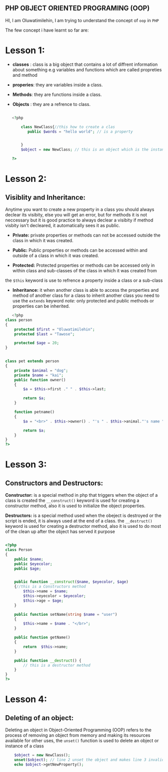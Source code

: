 ## PHP OBJECT ORIENTED PROGRAMING (OOP)

HI, I am Oluwatimilehin, I am trying to understand the concept of `oop` in `PHP`

The few concept i have learnt so far are:

# Lesson 1:

- **classes** : class is a big object that contains a lot of diffrent information about something e.g variables and functions which are called propreties and method

- **properies**: they are variables inside a class.

- **Methods**: they are functions inside a class.

- **Objects** : they are a refrence to class.

```php

   <?php

       class NewClass{//this how to create a clas
          public $words = "hello world"; // is a property


       }
       $object = new NewClass; // this is an object which is the instance or refrence of a class

   ?>
```

# Lesson 2:

## Visiblity and Inheritance:

Anytime you want to create a new property in a class you should always declear its visibity, else you will get an error, but for methods it is not neccessary but it is good practice to always declear a visibity if method visbity isn't decleared, it automatically sees it as public.

- **Private:** private properties or methods can not be accessed outside the class in which it was created.

- **Public:** Public properties or methods can be accessed within and outside of a class in which it was created.

- **Protected:** Protected properties or methods can be accessed only in within class and sub-classes of the class in which it was created from

the `$this` keyword is use to refrence a property inside a class or a sub-class

- **Inheritance:** it when another class is able to access the properties and method of another class for a class to inherit another class you need to use the `extends` keyword
  _note:_ only protected and public methods or properties can be inherited.

```php
   <?php
class person
{
    protected $first = "Oluwatimilehin";
    protected $last = "Tawose";

    protected $age = 20;
}


class pet extends person
{
    private $animal = "dog";
    private $name = "kai";
    public function owner()
    {
        $a = $this->first ." " . $this->last;

        return $a;
    }

    function petname()
    {
        $a = "<br>" . $this->owner() . "'s " . $this->animal."'s name " . " is " . $this->name;

        return $a;
    }
}
?>
```

# Lesson 3:

## Constructors and Destructors:

**Constructor:** is a special method in php that triggers when the object of a class is created the `__construct()` keyword is used for creating a constructor method, also it is used to initialize the object properties.

**Destructors:** is a special method used when the obeject is destroyed or the script is ended, it is always used at the end of a class. the `__destruct()` keyword is used for creating a destructor method, also it is used to do most of the clean up after the object has served it purpose

```php

<?php
class Person
{
    public $name;
    public $eyecolor;
    public $age;


    public function __construct($name, $eyecolor, $age)
    {//this is a Constructors method
        $this->name = $name;
        $this->eyecolor = $eyecolor;
        $this->age = $age;
    }

    public function setName(string $name = "user")
    {
        $this->name = $name . "</br>";
    }

    public function getName()
    {
        return  $this->name;
    }

    public function __destruct() {
        // this is a destructor method
    }
}
?>
```

# Lesson 4:

## Deleting of an object:

Deleting an object in Object-Oriented Programming (OOP) refers to the process of removing an object from memory and making its resources available for other uses,
the `unset()` function is used to delete an object or instance of a class

```php
    $object = new NewClass();
    unset($object); // line 2 unset the object and makes line 3 invalid or null.  
    echo $object->getNewProperty();
```
